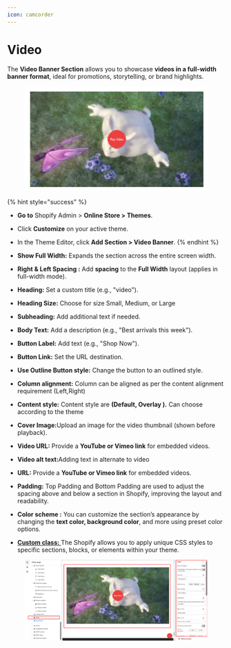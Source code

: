 ```yaml
---
icon: camcorder
---
```


# Video

The **Video Banner Section** allows you to showcase **videos in a full-width banner format**, ideal for promotions, storytelling, or brand highlights.

<figure><img src="../.gitbook/assets/vid.png" alt=""><figcaption></figcaption></figure>

{% hint style="success" %}
* **Go to** Shopify Admin > **Online Store > Themes**.
* Click **Customize** on your active theme.
* In the Theme Editor, click **Add Section > Video Banner**.
{% endhint %}

* **Show Full Width:** Expands the section across the entire screen width.&#x20;
* **Right & Left Spacing :** Add **spacing** to the **Full Width** layout (applies  in full-width mode).
* **Heading:** Set a custom title (e.g., "video").&#x20;
* **Heading Size:** Choose for size Small, Medium, or Large&#x20;
* **Subheading:** Add additional text if needed.&#x20;
* **Body Text:** Add a description (e.g., "Best arrivals this week").&#x20;
* **Button Label:** Add text (e.g., "Shop Now").&#x20;
* **Button Link:** Set the URL destination.
* **Use Outline Button style:** Change the button to an outlined style.&#x20;
* **Column alignment:** Column can be aligned as per the content alignment requirement (Left,Right)
* **Content style:** Content style are **(Default, Overlay ).** Can choose according to the theme
* **Cover Image:**&#x55;pload an image for the video thumbnail (shown before playback).
* **Video URL:** Provide a **YouTube or Vimeo link** for embedded videos.
* **Video alt text:**&#x41;dding text in alternate to video
* **URL:** Provide a **YouTube or Vimeo link** for embedded videos.
* **Padding:** Top Padding and Bottom Padding are used to adjust the spacing above and below a section in Shopify, improving the layout and readability.
* **Color scheme :** You can customize the section’s appearance by changing the **text color, background color**, and more using preset color options.
* [**Custom class:** ](custom-class.md)The Shopify allows you to apply unique CSS styles to specific sections, blocks, or elements within your theme.

<figure><img src="../.gitbook/assets/vid1.png" alt=""><figcaption></figcaption></figure>
